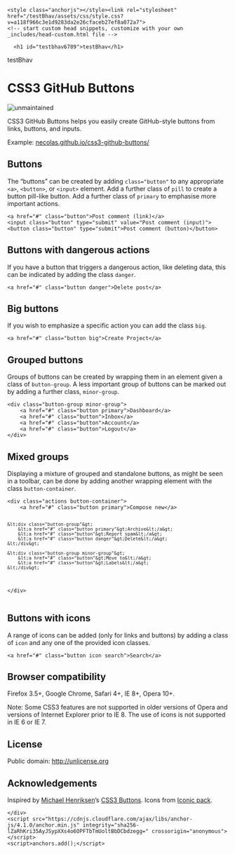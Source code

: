 <html lang="en-US"><head>
    <meta charset="UTF-8">
    <meta http-equiv="X-UA-Compatible" content="IE=edge">
    <meta name="viewport" content="width=device-width, initial-scale=1">

<!-- Begin Jekyll SEO tag v2.8.0 -->
<title>testBhav | testBhav</title>
<meta name="generator" content="Jekyll v3.9.3">
<meta property="og:title" content="testBhav">
<meta property="og:locale" content="en_US">
<meta name="description" content="testBhav">
<meta property="og:description" content="testBhav">
<link rel="canonical" href="https://bhavnakhu.github.io/testBhav/">
<meta property="og:url" content="https://bhavnakhu.github.io/testBhav/">
<meta property="og:site_name" content="testBhav">
<meta property="og:type" content="website">
<meta name="twitter:card" content="summary">
<meta property="twitter:title" content="testBhav">
<script type="application/ld+json">
{"@context":"https://schema.org","@type":"WebSite","description":"testBhav","headline":"testBhav","name":"testBhav","url":"https://bhavnakhu.github.io/testBhav/"}</script>
<!-- End Jekyll SEO tag -->

    <style class="anchorjs"></style><link rel="stylesheet" href="/testBhav/assets/css/style.css?v=a118f966c3e1d9283da2e26cfaceb27ef8a072a7">
    <!-- start custom head snippets, customize with your own _includes/head-custom.html file -->

<!-- Setup Google Analytics -->



<!-- You can set your favicon here -->
<!-- link rel="shortcut icon" type="image/x-icon" href="/testBhav/favicon.ico" -->

<!-- end custom head snippets -->

  </head>
  <body>
    <div class="container-lg px-3 my-5 markdown-body">
      

      <h1 id="testbhav6789">testBhav</h1>
<p>testBhav</p>

<h1 id="css3-github-buttons">CSS3 GitHub Buttons</h1>

<p><img src="http://img.shields.io/badge/status-unmaintained-red.png" alt="unmaintained"></p>

<p>CSS3 GitHub Buttons helps you easily create GitHub-style buttons from links, buttons, and inputs.</p>

<p>Example: <a href="http://necolas.github.io/css3-github-buttons/">necolas.github.io/css3-github-buttons/</a></p>

<h2 id="buttons">Buttons<a class="anchorjs-link " href="#buttons" aria-label="Anchor" data-anchorjs-icon="" style="font: 1em / 1 anchorjs-icons; padding-left: 0.375em;"></a></h2>

<p>The “buttons” can be created by adding <code class="language-plaintext highlighter-rouge">class="button"</code> to any appropriate <code class="language-plaintext highlighter-rouge">&lt;a&gt;</code>, <code class="language-plaintext highlighter-rouge">&lt;button&gt;</code>, or <code class="language-plaintext highlighter-rouge">&lt;input&gt;</code> element. Add a further class of <code class="language-plaintext highlighter-rouge">pill</code> to create a button pill-like button. Add a further class of <code class="language-plaintext highlighter-rouge">primary</code> to emphasise more important actions.</p>

<div class="language-plaintext highlighter-rouge"><div class="highlight"><pre class="highlight"><code>&lt;a href="#" class="button"&gt;Post comment (link)&lt;/a&gt;
&lt;input class="button" type="submit" value="Post comment (input)"&gt;
&lt;button class="button" type="submit"&gt;Post comment (button)&lt;/button&gt;
</code></pre></div></div>

<h2 id="buttons-with-dangerous-actions">Buttons with dangerous actions<a class="anchorjs-link " href="#buttons-with-dangerous-actions" aria-label="Anchor" data-anchorjs-icon="" style="font: 1em / 1 anchorjs-icons; padding-left: 0.375em;"></a></h2>

<p>If you have a button that triggers a dangerous action, like deleting data, this can be indicated by adding the class <code class="language-plaintext highlighter-rouge">danger</code>.</p>

<div class="language-plaintext highlighter-rouge"><div class="highlight"><pre class="highlight"><code>&lt;a href="#" class="button danger"&gt;Delete post&lt;/a&gt;
</code></pre></div></div>

<h2 id="big-buttons">Big buttons<a class="anchorjs-link " href="#big-buttons" aria-label="Anchor" data-anchorjs-icon="" style="font: 1em / 1 anchorjs-icons; padding-left: 0.375em;"></a></h2>

<p>If you wish to emphasize a specific action you can add the class <code class="language-plaintext highlighter-rouge">big</code>.</p>

<div class="language-plaintext highlighter-rouge"><div class="highlight"><pre class="highlight"><code>&lt;a href="#" class="button big"&gt;Create Project&lt;/a&gt;
</code></pre></div></div>

<h2 id="grouped-buttons">Grouped buttons<a class="anchorjs-link " href="#grouped-buttons" aria-label="Anchor" data-anchorjs-icon="" style="font: 1em / 1 anchorjs-icons; padding-left: 0.375em;"></a></h2>

<p>Groups of buttons can be created by wrapping them in an element given a class of <code class="language-plaintext highlighter-rouge">button-group</code>. A less important group of buttons can be marked out by adding a further class, <code class="language-plaintext highlighter-rouge">minor-group</code>.</p>

<div class="language-plaintext highlighter-rouge"><div class="highlight"><pre class="highlight"><code>&lt;div class="button-group minor-group"&gt;
    &lt;a href="#" class="button primary"&gt;Dashboard&lt;/a&gt;
    &lt;a href="#" class="button"&gt;Inbox&lt;/a&gt;
    &lt;a href="#" class="button"&gt;Account&lt;/a&gt;
    &lt;a href="#" class="button"&gt;Logout&lt;/a&gt;
&lt;/div&gt;
</code></pre></div></div>

<h2 id="mixed-groups">Mixed groups<a class="anchorjs-link " href="#mixed-groups" aria-label="Anchor" data-anchorjs-icon="" style="font: 1em / 1 anchorjs-icons; padding-left: 0.375em;"></a></h2>

<p>Displaying a mixture of grouped and standalone buttons, as might be seen in a toolbar, can be done by adding another wrapping element with the class <code class="language-plaintext highlighter-rouge">button-container</code>.</p>

<div class="language-plaintext highlighter-rouge"><div class="highlight"><pre class="highlight"><code>&lt;div class="actions button-container"&gt;
    &lt;a href="#" class="button primary"&gt;Compose new&lt;/a&gt;

    &lt;div class="button-group"&gt;
        &lt;a href="#" class="button primary"&gt;Archive&lt;/a&gt;
        &lt;a href="#" class="button"&gt;Report spam&lt;/a&gt;
        &lt;a href="#" class="button danger"&gt;Delete&lt;/a&gt;
    &lt;/div&gt;

    &lt;div class="button-group minor-group"&gt;
        &lt;a href="#" class="button"&gt;Move to&lt;/a&gt;
        &lt;a href="#" class="button"&gt;Labels&lt;/a&gt;
    &lt;/div&gt;
&lt;/div&gt;
</code></pre></div></div>

<h2 id="buttons-with-icons">Buttons with icons<a class="anchorjs-link " href="#buttons-with-icons" aria-label="Anchor" data-anchorjs-icon="" style="font: 1em / 1 anchorjs-icons; padding-left: 0.375em;"></a></h2>

<p>A range of icons can be added (only for links and buttons) by adding a class of <code class="language-plaintext highlighter-rouge">icon</code> and any one of the provided icon classes.</p>

<div class="language-plaintext highlighter-rouge"><div class="highlight"><pre class="highlight"><code>&lt;a href="#" class="button icon search"&gt;Search&lt;/a&gt;
</code></pre></div></div>

<h2 id="browser-compatibility">Browser compatibility<a class="anchorjs-link " href="#browser-compatibility" aria-label="Anchor" data-anchorjs-icon="" style="font: 1em / 1 anchorjs-icons; padding-left: 0.375em;"></a></h2>

<p>Firefox 3.5+, Google Chrome, Safari 4+, IE 8+, Opera 10+.</p>

<p>Note: Some CSS3 features are not supported in older versions of Opera and versions of Internet Explorer prior to IE 8. The use of icons is not supported in IE 6 or IE 7.</p>

<h2 id="license">License<a class="anchorjs-link " href="#license" aria-label="Anchor" data-anchorjs-icon="" style="font: 1em / 1 anchorjs-icons; padding-left: 0.375em;"></a></h2>

<p>Public domain: <a href="http://unlicense.org">http://unlicense.org</a></p>

<h2 id="acknowledgements">Acknowledgements<a class="anchorjs-link " href="#acknowledgements" aria-label="Anchor" data-anchorjs-icon="" style="font: 1em / 1 anchorjs-icons; padding-left: 0.375em;"></a></h2>

<p>Inspired by <a href="http://michaelhenriksen.dk">Michael Henriksen</a>’s <a href="http://github.com/michenriksen/css3buttons">CSS3 Buttons</a>. Icons from <a href="http://somerandomdude.com/projects/iconic/">Iconic pack</a>.</p>


      
    </div>
    <script src="https://cdnjs.cloudflare.com/ajax/libs/anchor-js/4.1.0/anchor.min.js" integrity="sha256-lZaRhKri35AyJSypXXs4o6OPFTbTmUoltBbDCbdzegg=" crossorigin="anonymous"></script>
    <script>anchors.add();</script>
  

</body></html>
